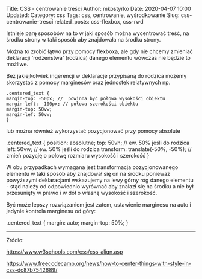 Title: CSS - centrowanie treści
Author: mkostyrko
Date: 2020-04-07 10:00
Updated:
Category: css
Tags: css, centrowanie, wyśrodkowanie
Slug: css-centrowanie-tresci
related_posts: css-flexbox, css-rwd


Istnieje parę sposobów na to w jaki sposób można wycentrować treść, na środku strony w taki sposób aby znajdowała na środku strony.

Można to zrobić łątwo przy pomocy flexboxa, ale gdy nie chcemy zmieniać deklaracji 'rodzeństwa' (rodzica) danego elementu wówczas nie będzie to możliwe.

Bez jakiejkolwiek ingerencji w deklaracje przypisaną do rodzica możemy skorzystać z pomocy marginesów oraz jednostek relatywnych np.

    .centered_text {
    margin-top: -50px; //  powinna być połowa wysokości obiektu 
    margin-left: -100px; // połowa szerokości obiektu
    margin-top: 50vw;
    margin-lef: 50vw;
    }

lub można również wykorzystać pozycjonować przy pomocy absolute

  .centered_text {
    position: absolutne;
    top: 50vh; // ew. 50% jeśli do rodzica
    left: 50vw; // ew. 50% jeśli do rodzica
    transform: translate(-50%, -50%); // zmień pozycję o połowę rozmiaru wysokość i szerokość
  }

W obu przypadkach wymagana jest transformacja pozycjonowanego elementu w taki sposób aby znajdował się on na środku ponieważ powyższymi deklaracjami wskazujemy na lewy górny róg danego elementu - stąd należy od odpowiednio wyrównać aby znalazł się na środku a nie był przesunięty w prawo i w dół o własną wysokość i szerokość.

Być może lepszy rozwiązaniem jest zatem, ustawienie marginesu na auto i jedynie kontrola marginesu od góry:

  .centered_text {
    margin: auto;
    margin-top: 50%;
  }

---

Źródło:

https://www.w3schools.com/css/css_align.asp

https://www.freecodecamp.org/news/how-to-center-things-with-style-in-css-dc87b7542689/